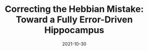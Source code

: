 ---
title: "Correcting the Hebbian Mistake: Toward a Fully Error-Driven Hippocampus"
collection: publications
permalink: /publication/ZhengLiuNishiyamaEtAl21
date: 2021-10-30
venue: 'bioRxiv'
paperurl: '/files/pdf/publication/ZhengLiuNishiyamaEtAl21.pdf'
link: 'https://www.biorxiv.org/content/10.1101/2021.10.29.466546v1'
---